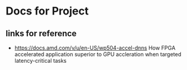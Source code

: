 # Docs for Project

## links for reference
- https://docs.amd.com/v/u/en-US/wp504-accel-dnns How FPGA accelerated application superior to GPU accleration when targeted latency-critical tasks
